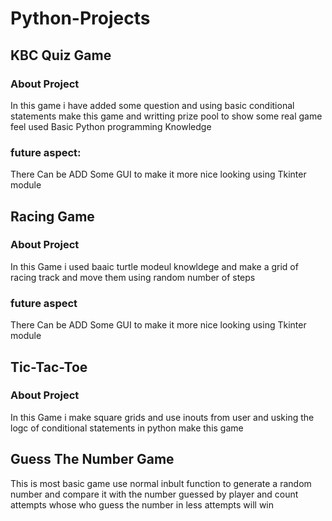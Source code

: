 ﻿# Python-Projects
## KBC Quiz Game
### About Project
In this game i have added some question and using basic conditional statements make this game and writting prize pool to show some real game feel used Basic Python programming Knowledge
### future aspect:
There Can be ADD Some GUI to make it more nice looking using Tkinter module

## Racing Game

### About Project
In this Game i used baaic turtle modeul knowldege and make a grid of racing track and move them using random number of steps

### future aspect
There Can be ADD Some GUI to make it more nice looking using Tkinter module

## Tic-Tac-Toe

### About Project
In this Game i make square grids and use inouts from user and usking the logc of conditional statements in python make this game

## Guess The Number Game
This is most basic game use normal inbult function to generate a random number and compare it with the number guessed by player and count attempts whose who guess the number in less attempts will win
